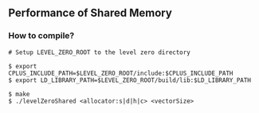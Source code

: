 ## Performance of Shared Memory

### How to compile?

```
# Setup LEVEL_ZERO_ROOT to the level zero directory

$ export CPLUS_INCLUDE_PATH=$LEVEL_ZERO_ROOT/include:$CPLUS_INCLUDE_PATH
$ export LD_LIBRARY_PATH=$LEVEL_ZERO_ROOT/build/lib:$LD_LIBRARY_PATH 

$ make 
$ ./levelZeroShared <allocator:s|d|h|c> <vectorSize>
```
